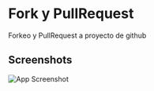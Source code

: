 
# Fork y PullRequest

Forkeo y PullRequest a proyecto de github


## Screenshots

![App Screenshot](https://raw.githubusercontent.com/VictorTapiaEgana/LandingForkeado/master/assets/img/Pull%20Request.png)

